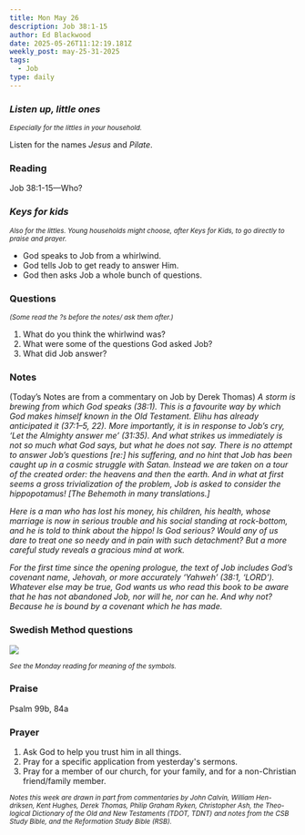 ```yaml
---
title: Mon May 26
description: Job 38:1-15
author: Ed Blackwood
date: 2025-05-26T11:12:19.181Z
weekly_post: may-25-31-2025
tags:
  - Job
type: daily
---
```

### *Listen up, little ones*

<div><small><i>Especially for the littles in your household.</i></small></div>

Listen for the names *Jesus* and *Pilate*.

### Reading

Job 38:1-15—Who?

### *Keys for kids*

<div><small><i>Also for the littles. Young households might choose, after Keys for Kids, to go directly to praise and prayer.</i></small></div>

* God speaks to Job from a whirlwind.
* God tells Job to get ready to answer Him.
* God then asks Job a whole bunch of questions.

### Questions

<div><small><i>(Some read the ?s before the notes/ ask them after.)</i></small></div>

1. What do you think the whirlwind was?
2. What were some of the questions God asked Job?
3. What did Job answer?

### Notes

(Today’s Notes are from a commentary on Job by Derek Thomas)	*A storm is brewing from which God speaks (38:1). This is a favourite way by which God makes himself known in the Old Testament. Elihu has already anticipated it (37:1–5, 22). More importantly, it is in response to Job’s cry, ‘Let the Almighty answer me’ (31:35). And what strikes us immediately is not so much what God says, but what he does not say. There is no attempt to answer Job’s questions \[re:] his suffering, and no hint that Job has been caught up in a cosmic struggle with Satan. Instead we are taken on a tour of the created order: the heavens and then the earth. And in what at first seems a gross trivialization of the problem, Job is asked to consider the hippopotamus! \[The Behemoth in many translations.]*

*Here is a man who has lost his money, his children, his health, whose marriage is now in serious trouble and his social standing at rock-bottom, and he is told to think about the hippo! Is God serious? Would any of us dare to treat one so needy and in pain with such detachment? But a more careful study reveals a gracious mind at work.*

*For the first time since the opening prologue, the text of Job includes God’s covenant name, Jehovah, or more accurately ‘Yahweh’ (38:1, ‘LORD’). Whatever else may be true, God wants us who read this book to be aware that he has not abandoned Job, nor will he, nor can he. And why not? Because he is bound by a covenant which he has made.*

### Swedish Method questions

![](/static/img/family_worship_study_ed-swedish_questions.png)

<div><small><i>See the Monday reading for meaning of the symbols.</i></small></div>

### Praise

P﻿salm 99b, 84a

### Prayer

1. Ask God to help you trust him in all things.
2. Pray for a specific application from yesterday's sermons.
3. Pray for a member of our church, for your family, and for a non-Christian friend/family member.

<div><small><i>Notes this week are drawn in part from commentaries by John Calvin, William Hen-driksen, Kent Hughes, Derek Thomas, Philip Graham Ryken, Christopher Ash, the Theo-logical Dictionary of the Old and New Testaments (TDOT, TDNT) and notes from the CSB Study Bible, and the Reformation Study Bible (RSB).</i></small></div>